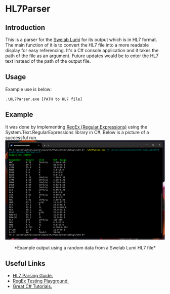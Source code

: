# HL7Parser
## Introduction
This is a parser for the [Swelab Lumi](https://boule.com/human-and-veterinary/swelab/swelab-lumi/) for its output which is in HL7 format. The main function of it is to convert the HL7 file into a more readable display for easy referencing. It's a C# console application and it takes the path of the file as an argument. Future updates would be to enter the HL7 text instead of the path of the output file. 

## Usage
Example use is below: 
```
.\HL7Parser.exe [PATH to HL7 file]
```

## Example
It was done by implementing [RegEx (Regular Expressions)](https://en.wikipedia.org/wiki/Regular_expression) using the System.Text.RegularExpressions library in C#. Below is a picture of a successful run.
![Example output using a random data from a Swelab Lumi HL7 file](img.png)
<p style="text-align: center;">*Example output using a random data from a Swelab Lumi HL7 file*
</p>

## Useful Links
- [HL7 Parsing Guide.](https://www.parsehog.com/hl7/parser)
- [RegEx Testing Playground.](https://regexr.com/)
- [Great C# Tutorials.](https://www.youtube.com/@IAmTimCorey)

